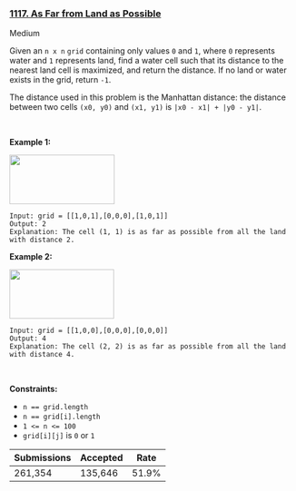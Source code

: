 ### [1117. As Far from Land as Possible](https://leetcode.com/problems/as-far-from-land-as-possible/)

Medium

Given an `` n x n `` `` grid `` containing only values `` 0 `` and `` 1 ``, where `` 0 `` represents water and `` 1 `` represents land, find a water cell such that its distance to the nearest land cell is maximized, and return the distance. If no land or water exists in the grid, return `` -1 ``.

The distance used in this problem is the Manhattan distance: the distance between two cells `` (x0, y0) `` and `` (x1, y1) `` is `` |x0 - x1| + |y0 - y1| ``.

 

<strong class="example">Example 1:</strong>

<img alt="" src="https://assets.leetcode.com/uploads/2019/05/03/1336_ex1.JPG" style="width: 185px; height: 87px;"/>

```
Input: grid = [[1,0,1],[0,0,0],[1,0,1]]
Output: 2
Explanation: The cell (1, 1) is as far as possible from all the land with distance 2.
```

<strong class="example">Example 2:</strong>

<img alt="" src="https://assets.leetcode.com/uploads/2019/05/03/1336_ex2.JPG" style="width: 184px; height: 87px;"/>

```
Input: grid = [[1,0,0],[0,0,0],[0,0,0]]
Output: 4
Explanation: The cell (2, 2) is as far as possible from all the land with distance 4.
```

 

__Constraints:__

*   `` n == grid.length ``
*   `` n == grid[i].length ``
*   `` 1 <= n <= 100 ``
*   `` grid[i][j] `` is `` 0 `` or `` 1 ``

| Submissions    | Accepted     | Rate   |
| -------------- | ------------ | ------ |
| 261,354 | 135,646 | 51.9% |